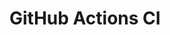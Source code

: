 # GitHub Actions CI



















































































































































































































































































































































































































































































































































































































































































































































































































































































































































































































































































































































































































































































































































































































































































































































































































































































































































































































































































































































































































































































































































































































































































































































































































































































































































































































































































